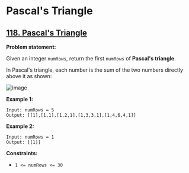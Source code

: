 # Pascal's Triangle

## [118. Pascal's Triangle](https://leetcode.com/problems/pascals-triangle/)

**Problem statement:**

Given an integer `numRows`, return the first `numRows` of **Pascal's triangle**.

In Pascal's triangle, each number is the sum of the two numbers directly above it as shown:

![image](https://user-images.githubusercontent.com/20440403/179650186-70f9d5cf-35a3-44c4-95a1-85c2adce4f97.png)

**Example 1:**

```
Input: numRows = 5
Output: [[1],[1,1],[1,2,1],[1,3,3,1],[1,4,6,4,1]]
```

**Example 2:**

```
Input: numRows = 1
Output: [[1]]
```

**Constraints:**

* `1 <= numRows <= 30`
